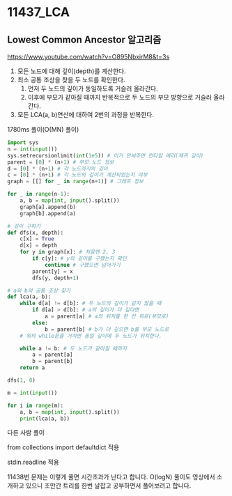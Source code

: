 # 11437_LCA



## Lowest Common Ancestor 알고리즘

https://www.youtube.com/watch?v=O895NbxirM8&t=3s

1. 모든 노드에 대해 깊이(depth)를 계산한다.
2. 최소 공통 조상을 찾을 두 노드를 확인한다.
   1. 먼저 두 노드의 깊이가 동일하도록 거슬러 올라간다.
   2. 이후에 부모가 같아질 때까지 반복적으로 두 노드의 부모 방향으로 거슬러 올라간다. 
3. 모든 LCA(a, b)연산에 대하여 2번의 과정을 반복한다.



1780ms 풀이(O(MN) 풀이)

```python
import sys
n = int(input())
sys.setrecursionlimit(int(1e5)) # 이거 안써주면 런타임 에러(재귀 깊이)
parent = [0] * (n+1) # 부모 노드 정보
d = [0] * (n+1) # 각 노드까지의 깊이
c = [0] * (n+1) # 각 노드의 깊이가 계산되었는지 여부
graph = [[] for _ in range(n+1)] # 그래프 정보

for _ in range(n-1):
    a, b = map(int, input().split())
    graph[a].append(b)
    graph[b].append(a)

# 깊이 구하기
def dfs(x, depth):
    c[x] = True
    d[x] = depth
    for y in graph[x]: # 처음엔 2, 3
        if c[y]: # y의 깊이를 구했는지 확인
            continue # 구했으면 넘어가기
        parent[y] = x
        dfs(y, depth+1)

# a와 b의 공통 조상 찾기
def lca(a, b):
    while d[a] != d[b]: # 두 노드의 깊이가 같지 않을 때
        if d[a] > d[b]: # a의 깊이가 더 깊다면
            a = parent[a] # a의 위치를 한 칸 위로(부모로)
        else:
            b = parent[b] # b가 더 깊으면 b를 부모 노드로
    # 위의 while문을 거치면 동일 깊이에 두 노드가 위치한다.

    while a != b: # 두 노드가 같아질 때까지
        a = parent[a]
        b = parent[b]
    return a

dfs(1, 0)

m = int(input())

for i in range(m):
    a, b = map(int, input().split())
    print(lca(a, b))
```



다른 사람 풀이

from collections import defaultdict 적용

stdin.readline 적용



11438번 문제는 이렇게 풀면 시간초과가 난다고 합니다. O(logN) 풀이도 영상에서 소개하고 있으니 조만간 트리를 한번 날잡고 공부하면서 풀어보려고 합니다.